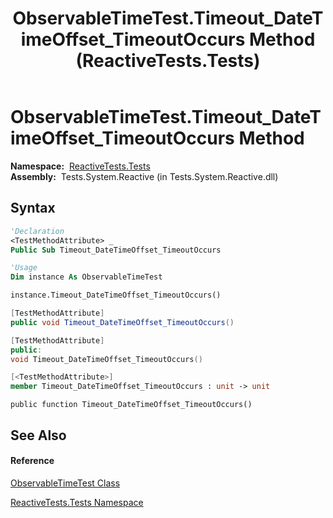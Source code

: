 ﻿---
title: ObservableTimeTest.Timeout_DateTimeOffset_TimeoutOccurs Method  (ReactiveTests.Tests)
TOCTitle: Timeout_DateTimeOffset_TimeoutOccurs Method
ms:assetid: M:ReactiveTests.Tests.ObservableTimeTest.Timeout_DateTimeOffset_TimeoutOccurs
ms:mtpsurl: https://msdn.microsoft.com/en-us/library/reactivetests.tests.observabletimetest.timeout_datetimeoffset_timeoutoccurs(v=VS.103)
ms:contentKeyID: 36619688
ms.date: 06/28/2011
mtps_version: v=VS.103
f1_keywords:
- ReactiveTests.Tests.ObservableTimeTest.Timeout_DateTimeOffset_TimeoutOccurs
dev_langs:
- CSharp
- JScript
- VB
- FSharp
- c++
---

# ObservableTimeTest.Timeout\_DateTimeOffset\_TimeoutOccurs Method

**Namespace:**  [ReactiveTests.Tests](hh289046\(v=vs.103\).md)  
**Assembly:**  Tests.System.Reactive (in Tests.System.Reactive.dll)

## Syntax

``` vb
'Declaration
<TestMethodAttribute> _
Public Sub Timeout_DateTimeOffset_TimeoutOccurs
```

``` vb
'Usage
Dim instance As ObservableTimeTest

instance.Timeout_DateTimeOffset_TimeoutOccurs()
```

``` csharp
[TestMethodAttribute]
public void Timeout_DateTimeOffset_TimeoutOccurs()
```

``` c++
[TestMethodAttribute]
public:
void Timeout_DateTimeOffset_TimeoutOccurs()
```

``` fsharp
[<TestMethodAttribute>]
member Timeout_DateTimeOffset_TimeoutOccurs : unit -> unit 
```

``` jscript
public function Timeout_DateTimeOffset_TimeoutOccurs()
```

## See Also

#### Reference

[ObservableTimeTest Class](hh315045\(v=vs.103\).md)

[ReactiveTests.Tests Namespace](hh289046\(v=vs.103\).md)

